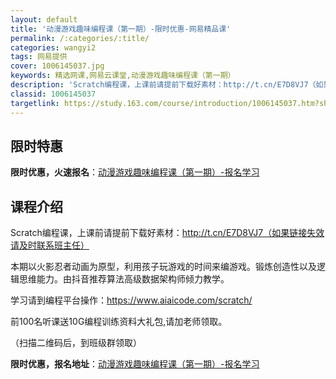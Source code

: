 ```yaml
---
layout: default
title: '动漫游戏趣味编程课（第一期）-限时优惠-网易精品课'
permalink: /:categories/:title/
categories: wangyi2
tags: 网易提供
cover: 1006145037.jpg
keywords: 精选网课,网易云课堂,动漫游戏趣味编程课（第一期）
description: 'Scratch编程课，上课前请提前下载好素材：http://t.cn/E7D8VJ7（如果链接失效请及时联系班主任）本期'
classid: 1006145037
targetlink: https://study.163.com/course/introduction/1006145037.htm?share=1&shareId=1025206652&utm_campaign=share&utm_medium=iphoneShare&utm_source=&utm_u=1025206652
---
```


## 限时特惠

**限时优惠，火速报名**：[动漫游戏趣味编程课（第一期）-报名学习](https://study.163.com/course/introduction/1006145037.htm?share=1&shareId=1025206652&utm_campaign=share&utm_medium=iphoneShare&utm_source=&utm_u=1025206652)

## 课程介绍

Scratch编程课，上课前请提前下载好素材：http://t.cn/E7D8VJ7（如果链接失效请及时联系班主任）



本期以火影忍者动画为原型，利用孩子玩游戏的时间来编游戏。锻炼创造性以及逻辑思维能力。由抖音推荐算法高级数据架构师倾力教学。



学习请到编程平台操作：https://www.aiaicode.com/scratch/



前100名听课送10G编程训练资料大礼包,请加老师领取。

（扫描二维码后，到班级群领取）

**限时优惠，报名地址**：[动漫游戏趣味编程课（第一期）-报名学习](https://study.163.com/course/introduction/1006145037.htm?share=1&shareId=1025206652&utm_campaign=share&utm_medium=iphoneShare&utm_source=&utm_u=1025206652)

